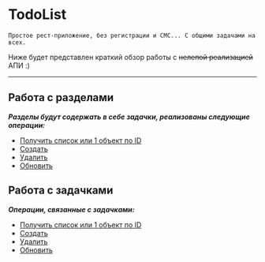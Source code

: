 # TodoList
`Простое рест-приложение, без регистрации и СМС... С общими задачами на всех.`

Ниже будет представлен краткий обзор работы с  ~~нелепой реализацией~~ АПИ :)

---
Работа с разделами
-
**_Разделы будут содержать в себе задачки, реализованы следующие операции:_**
* [Получить список или 1 объект по ID](/docs/section/section-get.md)
* [Создать](/docs/section/section-create.md)   
* [Удалить](/docs/section/section-delete.md) 
* [Обновить](/docs/section/section-update.md)
 

Работа с задачками
-
**_Операции, связанные с задачками:_**
* [Получить список или 1 объект по ID](#получить-список-или-1-объект-по-id)
* [Создать](#create-section)   
* [Удалить](#delete-section) 
* [Обновить](#update-section)
